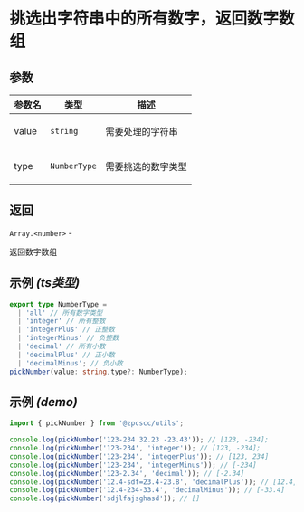 # 挑选出字符串中的所有数字，返回数字数组

## 参数

| 参数名 | 类型                    | 描述                      |
| ------ | ----------------------- | ------------------------- |
| value  | <code>string</code>     | <p>需要处理的字符串</p>   |
| type   | <code>NumberType</code> | <p>需要挑选的数字类型</p> |

## 返回

<code>Array.&lt;number&gt;</code> - <p>返回数字数组</p>

## 示例 _(ts类型)_

```typescript
export type NumberType =
  | 'all' // 所有数字类型
  | 'integer' // 所有整数
  | 'integerPlus' // 正整数
  | 'integerMinus' // 负整数
  | 'decimal' // 所有小数
  | 'decimalPlus' // 正小数
  | 'decimalMinus'; // 负小数
pickNumber(value: string,type?: NumberType);
```

## 示例 _(demo)_

```typescript
import { pickNumber } from '@zpcscc/utils';

console.log(pickNumber('123-234 32.23 -23.43')); // [123, -234];
console.log(pickNumber('123-234', 'integer')); // [123, -234];
console.log(pickNumber('123-234', 'integerPlus')); // [123, 234]
console.log(pickNumber('123-234', 'integerMinus')); // [-234]
console.log(pickNumber('123-2.34', 'decimal')); // [-2.34]
console.log(pickNumber('12.4-sdf=23.4-23.8', 'decimalPlus')); // [12.4, 23.4, 23.8]
console.log(pickNumber('12.4-234-33.4', 'decimalMinus')); // [-33.4]
console.log(pickNumber('sdjlfajsghasd')); // []
```
